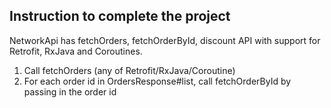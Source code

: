 ## Instruction to complete the project

NetworkApi has fetchOrders, fetchOrderById, discount API with support for Retrofit, RxJava and Coroutines.

1. Call fetchOrders (any of Retrofit/RxJava/Coroutine)
2. For each order id in OrdersResponse#list, call fetchOrderById by passing in the order id

